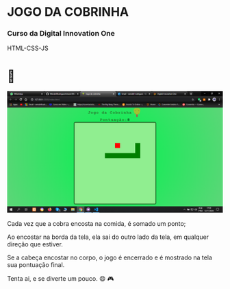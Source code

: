 <h1>JOGO DA COBRINHA</h1> 
<h3>Curso da Digital Innovation One</h3>

HTML-CSS-JS 

# :snake:

![Alt Text](Captura_de_Tela.png)

Cada vez que a cobra encosta na comida, é somado um ponto;

Ao encostar na borda da tela, ela sai do outro lado da tela, em qualquer direção que estiver.

Se a cabeça encostar no corpo, o jogo é encerrado e é mostrado na tela sua pontuação final.

Tenta ai, e se diverte um pouco. :smile:  :video_game: 
